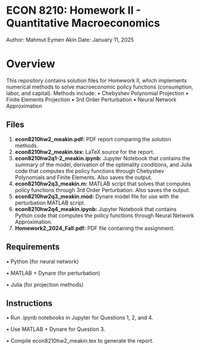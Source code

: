 # ECON 8210: Homework II - Quantitative Macroeconomics

Author: Mahmut Eymen Akin
Date: January 11, 2025

# Overview
This repository contains solution files for Homework II, which implements numerical methods to solve macroeconomic policy functions (consumption, labor, and capital). Methods include:
•	Chebyshev Polynomial Projection
•	Finite Elements Projection
•	3rd Order Perturbation
•	Neural Network Approximation

## Files
1.	**econ8210hw2_meakin.pdf:** PDF report comparing the solution methods.
2.	**econ8210hw2_meakin.tex:** LaTeX source for the report.
3.	**econ8210hw2q1-2_meakin.ipynb:** Jupyter Notebook that contains the summary of the model, derivation of the optimality conditions, and Julia code that computes the policy functions through Chebyshev Polynomials and Finite Elements. Also saves the output.
4.	**econ8210hw2q3_meakin.m:** MATLAB script that solves that computes policy functions through 3rd Order Perturbation. Also saves the output.
5.	**econ8210hw2q3_meakin.mod:** Dynare model file for use with the perturbation MATLAB script.
6.	**econ8210hw2q4_meakin.ipynb:** Jupyter Notebook that contains Python code that computes the policy functions through Neural Network Approximation.
7.	**Homework2_2024_Fall.pdf:** PDF file containing the assignment.

## Requirements
•	Python (for neural network)

•	MATLAB + Dynare (for perturbation)

•	Julia (for projection methods)

## Instructions
•	Run .ipynb notebooks in Jupyter for Questions 1, 2, and 4.

•	Use MATLAB + Dynare for Question 3.

•	Compile econ8210hw2_meakin.tex to generate the report.
